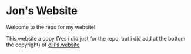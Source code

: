 # Jon's Website

Welcome to the repo for my website!

This website a copy (Yes i did just for the repo, but i did add at the bottom the copyright) of [olli's website](https://github.com/konokback/olli.gq)
